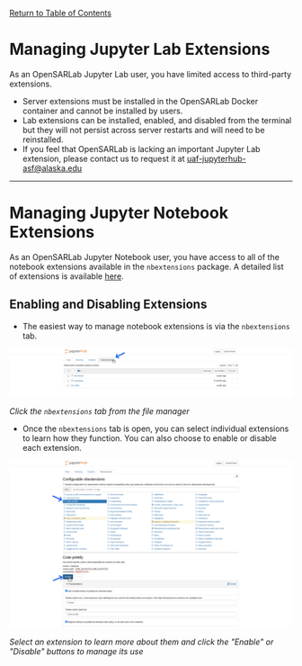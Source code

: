 [Return to Table of Contents](../user.md)

# Managing Jupyter Lab Extensions
As an OpenSARLab Jupyter Lab user, you have limited access to third-party extensions.

- Server extensions must be installed in the OpenSARLab Docker container and cannot be installed by users.
- Lab extensions can be installed, enabled, and disabled from the terminal but they will not persist across server restarts and will need to be reinstalled. 
- If you feel that OpenSARLab is lacking an important Jupyter Lab extension, please contact us to request it at <uaf-jupyterhub-asf@alaska.edu>

---

# Managing Jupyter Notebook Extensions
As an OpenSARLab Jupyter Notebook user, you have access to all of the notebook extensions available in the `nbextensions` package. A detailed list of extensions is available [here](https://jupyter-contrib-nbextensions.readthedocs.io/en/latest/nbextensions.html).

## Enabling and Disabling Extensions

- The easiest way to manage notebook extensions is via the `nbextensions` tab.

![Selecting the nbextensions tab.](../assets/nbextensions.png)

*Click the `nbextensions` tab from the file manager*

- Once the `nbextensions` tab is open, you can select individual extensions to learn how they function. You can also choose to enable or disable each extension.

![Selecting an extension and enabling it.](../assets/manage_extensions.png)

*Select an extension to learn more about them and click the "Enable" or "Disable" buttons to manage its use*
